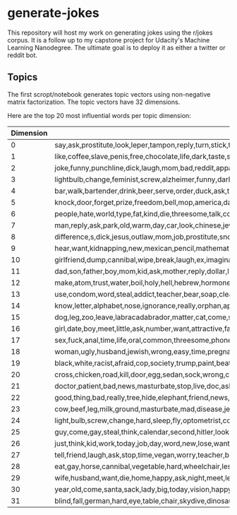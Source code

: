 # generate-jokes
This repository will host my work on generating jokes using the r/jokes corpus. It is a follow up to my capstone project for Udacity's Machine Learning Nanodegree. The ultimate goal is to deploy it as either a twitter or reddit bot.

## Topics
The first scropt/notebook generates topic vectors using non-negative matrix factorization. The topic vectors have 32 dimensions.

Here are the top 20 most influential words per topic dimension:

|Dimension | Words |
|----------|-------|
0|say,ask,prostitute,look,leper,tampon,reply,turn,stick,tip,blonde,fish,nice,think,little,pirate,boy,friend,thing,drive
1|like,coffee,slave,penis,free,chocolate,life,dark,taste,smell,dick,food,look,humor,feel,box,lot,sound,beer,domestic
2|joke,funny,punchline,dick,laugh,mom,bad,reddit,apparent,post,r,unemployed,work,chemistry,wanna,racist,title,long,want,execution
3|lightbulb,change,feminist,screw,alzheimer,funny,dark,juan,mexicans,basement,patient,pregnant,room,number,germans,beat,efficient,optometrist,trick,dead
4|bar,walk,bartender,drink,beer,serve,order,duck,ask,table,irishman,chair,past,bear,blonde,tense,termite,future,horse,roman
5|knock,door,forget,prize,freedom,bell,mop,america,daisy,invent,ring,dish,sally,jehovah,favorite,alzheimer,interrupt,person,pencil,witness
6|people,hate,world,type,fat,kind,die,threesome,talk,count,unemployed,mean,binary,condescend,work,understand,life,think,lot,chocolate
7|man,reply,ask,park,old,warm,day,car,look,chinese,jewish,life,spaceman,second,fish,sit,rest,run,young,space
8|difference,s,dick,jesus,outlaw,mom,job,prostitute,snowman,hooker,porcupine,thermometer,picture,face,hitler,suck,feminist,ignorance,acne,irish
9|hear,want,kidnapping,new,mexican,pencil,mathematician,work,calendar,wanna,steal,deaf,constipated,pterodactyl,wake,probably,hipster,hole,die,circus
10|girlfriend,dump,cannibal,wipe,break,laugh,ex,imaginary,competitive,ass,think,fat,start,fit,homeless,clothe,smoke,relationship,pissed,slow
11|dad,son,father,boy,mom,kid,ask,mother,reply,dollar,little,want,school,jewish,johnny,masturbate,daddy,adopt,daughter,parent
12|make,atom,trust,water,boil,holy,hell,hebrew,hormone,moses,tea,ugly,day,tickle,money,pay,love,anal,hole,weak
13|use,condom,word,steal,addict,teacher,bear,soap,clean,time,indecisive,goodyear,tire,bike,hand,common,hate,parachute,think,circumcision
14|know,letter,alphabet,nose,ignorance,really,orphan,apathy,body,care,feel,baseball,number,play,ladder,shoe,drive,drug,lace,mean
15|dog,leg,zoo,leave,labracadabrador,matter,cat,come,shitzu,bike,right,short,dyslexic,magic,arm,bleed,skydive,agnostic,night,little
16|girl,date,boy,meet,little,ask,number,want,attractive,fat,today,home,damn,odd,drop,homeless,hey,night,tit,eventually
17|sex,fuck,anal,time,life,oral,common,threesome,phone,camp,position,hole,object,tent,ask,weak,try,mate,number,chinese
18|woman,ugly,husband,jewish,wrong,easy,time,pregnant,pick,coffee,driver,heavy,think,beautiful,love,ask,money,drive,baby,inch
19|black,white,racist,afraid,cop,society,trump,paint,beat,police,shoot,fall,cruise,stair,person,work,mexican,room,batman,run
20|cross,chicken,road,kill,door,egg,sedan,sock,wrong,coop,mexican,wear,potato,favorite,jesus,sperm,semen,diana,princess,titanic
21|doctor,patient,bad,news,masturbate,stop,live,doc,ask,examine,alzheimer,problem,try,month,reply,exam,cancer,office,prostate,need
22|good,thing,bad,really,tree,hide,elephant,friend,news,period,time,way,day,pun,ruin,piano,organ,miss,s,rose
23|cow,beef,leg,milk,ground,masturbate,mad,disease,jerky,hoof,farmer,field,stroganoff,udder,pms,count,abortion,birth,lactose,lip
24|light,bulb,screw,change,hard,sleep,fly,optometrist,cop,room,heavy,zippo,alzheimer,hippo,beat,cigarette,blue,patient,dark,psychiatrist
25|guy,come,gay,steal,think,calendar,second,hitler,look,drunk,happen,right,month,wish,hey,left,fuck,ask,kill,stop
26|just,think,kid,work,today,job,day,word,new,lose,want,buy,really,break,trump,ice,need,car,plagiarism,watch
27|tell,friend,laugh,ask,stop,time,vegan,worry,teacher,blonde,day,mean,high,boss,want,try,parent,surprised,eyebrow,draw
28|eat,gay,horse,cannibal,vegetable,hard,wheelchair,lesbian,common,time,dinosaur,clock,shit,zombie,consume,pizza,fish,taste,vegetarian,food
29|wife,husband,want,die,home,happy,ask,night,meet,leave,love,sleep,car,house,job,bed,fat,ex,honey,cheat
30|year,old,come,santa,sack,lady,big,today,vision,happy,new,live,claus,ago,meet,time,common,kid,child,day
31|blind,fall,german,hard,eye,table,chair,skydive,dinosaur,step,nudist,scar,lady,date,tree,prostitute,deer,beach,colony,spot
